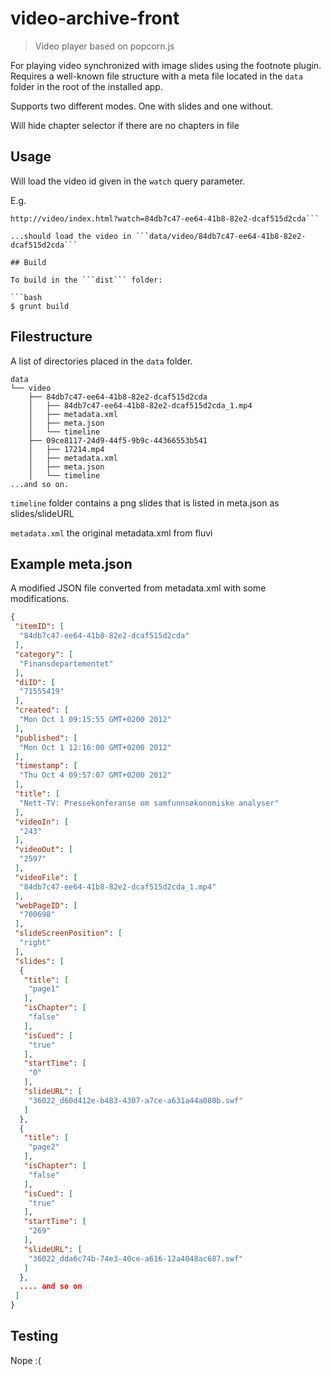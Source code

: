 # video-archive-front

> Video player based on popcorn.js

For playing video synchronized with image slides using the footnote
plugin. Requires a well-known file structure with a meta file located
in the ```data``` folder in the root of the installed app.

Supports two different modes. One with slides and one without.

Will hide chapter selector if there are no chapters in file

## Usage

Will load the video id given in the ```watch``` query parameter.

E.g.

```
http://video/index.html?watch=84db7c47-ee64-41b8-82e2-dcaf515d2cda```

...should load the video in ```data/video/84db7c47-ee64-41b8-82e2-dcaf515d2cda```

## Build

To build in the ```dist``` folder:

```bash
$ grunt build
```

## Filestructure

A list of directories placed in the ```data``` folder.

```
data
└── video
    ├── 84db7c47-ee64-41b8-82e2-dcaf515d2cda
    │   ├── 84db7c47-ee64-41b8-82e2-dcaf515d2cda_1.mp4
    │   ├── metadata.xml
    │   ├── meta.json
    │   └── timeline
    ├── 09ce8117-24d9-44f5-9b9c-44366553b541
    │   ├── 17214.mp4
    │   ├── metadata.xml
    │   ├── meta.json
    │   └── timeline
...and so on.
```

```timeline``` folder contains a png slides that is listed in meta.json as slides/slideURL

```metadata.xml``` the original metadata.xml from fluvi

## Example meta.json

A modified JSON file converted from metadata.xml with some
modifications.

```json
{
 "itemID": [
  "84db7c47-ee64-41b8-82e2-dcaf515d2cda"
 ],
 "category": [
  "Finansdepartementet"
 ],
 "diID": [
  "71555419"
 ],
 "created": [
  "Mon Oct 1 09:15:55 GMT+0200 2012"
 ],
 "published": [
  "Mon Oct 1 12:16:00 GMT+0200 2012"
 ],
 "timestamp": [
  "Thu Oct 4 09:57:07 GMT+0200 2012"
 ],
 "title": [
  "Nett-TV: Pressekonferanse om samfunnsøkonomiske analyser"
 ],
 "videoIn": [
  "243"
 ],
 "videoOut": [
  "2597"
 ],
 "videoFile": [
  "84db7c47-ee64-41b8-82e2-dcaf515d2cda_1.mp4"
 ],
 "webPageID": [
  "700698"
 ],
 "slideScreenPosition": [
  "right"
 ],
 "slides": [
  {
   "title": [
    "page1"
   ],
   "isChapter": [
    "false"
   ],
   "isCued": [
    "true"
   ],
   "startTime": [
    "0"
   ],
   "slideURL": [
    "36022_d60d412e-b483-4307-a7ce-a631a44a080b.swf"
   ]
  },
  {
   "title": [
    "page2"
   ],
   "isChapter": [
    "false"
   ],
   "isCued": [
    "true"
   ],
   "startTime": [
    "269"
   ],
   "slideURL": [
    "36022_dda6c74b-74e3-40ce-a616-12a4048ac687.swf"
   ]
  },
  .... and so on
 ]
}
```

## Testing

Nope :(
